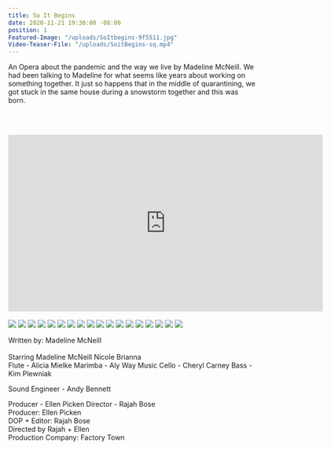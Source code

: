 ```yaml
---
title: So It Begins
date: 2020-11-21 19:30:00 -08:00
position: 1
Featured-Image: "/uploads/SoItbegins-9f5511.jpg"
Video-Teaser-File: "/uploads/SoitBegins-sq.mp4"
---
```


An Opera about the pandemic and the way we live by Madeline McNeill. We had been talking to Madeline for what seems like years about working on something together. It just so happens that in the middle of quarantining, we got stuck in the same house during a snowstorm together and this was born. 

<BR><BR>


<iframe src="https://player.vimeo.com/video/479442618" width="640" height="360" frameborder="0" allow="autoplay; fullscreen" allowfullscreen></iframe>

<BR>
<BR>


<div class="gallery" data-columns="3">
<img src="/uploads/FactoryTown_MusicVideo-SoItBegins1001.jpg" />
<img src="/uploads/FactoryTown_MusicVideo-SoItBegins1002.jpg" />
<img src="/uploads/FactoryTown_MusicVideo-SoItBegins1003.jpg" />
<img src="/uploads/FactoryTown_MusicVideo-SoItBegins1004.jpg" />
<img src="/uploads/FactoryTown_MusicVideo-SoItBegins1005.jpg" />
<img src="/uploads/FactoryTown_MusicVideo-SoItBegins1006.jpg" />
<img src="/uploads/FactoryTown_MusicVideo-SoItBegins1007.jpg" />
<img src="/uploads/FactoryTown_MusicVideo-SoItBegins1008.jpg" />
<img src="/uploads/FactoryTown_MusicVideo-SoItBegins1009.jpg" />
<img src="/uploads/FactoryTown_MusicVideo-SoItBegins1010.jpg" />
<img src="/uploads/FactoryTown_MusicVideo-SoItBegins1011.jpg" />
<img src="/uploads/FactoryTown_MusicVideo-SoItBegins1012.jpg" />
<img src="/uploads/FactoryTown_MusicVideo-SoItBegins1013.jpg" />
<img src="/uploads/FactoryTown_MusicVideo-SoItBegins1014.jpg" />
<img src="/uploads/FactoryTown_MusicVideo-SoItBegins1015.jpg" />
<img src="/uploads/FactoryTown_MusicVideo-SoItBegins1016.jpg" />
<img src="/uploads/FactoryTown_MusicVideo-SoItBegins1017.jpg" />
<img src="/uploads/FactoryTown_MusicVideo-SoItBegins1018.jpg" />
</div>




Written by: Madeline McNeill <BR>
<BR>
Starring 
Madeline McNeill 
Nicole Brianna 
<BR>
Flute - Alicia Mielke 
Marimba - Aly Way Music 
Cello - Cheryl Carney 
Bass - Kim Plewniak 

Sound Engineer - Andy Bennett

Producer - Ellen Picken
Director - Rajah Bose
<BR>
Producer: Ellen Picken<BR>
DOP \+ Editor: Rajah Bose<BR>
Directed by Rajah \+ Ellen<BR>
Production Company: Factory Town<BR>


